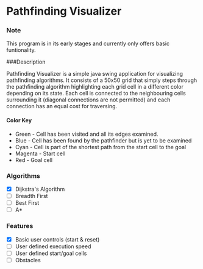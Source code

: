 Pathfinding Visualizer
======================

### Note


This program is in its early stages and currently only offers basic funtionality.

###Description

Pathfinding Visualizer is a simple java swing application for visualizing pathfinding algorithms. It consists of a 50x50 grid that simply steps through the pathfinding algorithm highlighting each grid cell in a different color depending on its state. Each cell is connected to the neighbouring cells surrounding it (diagonal connections are not permitted) and each connection has an equal cost for traversing.

####  Color Key

* Green   - Cell has been visited and all its edges examined.
* Blue    - Cell has been found by the pathfinder but is yet to be examined
* Cyan    - Cell is part of the shortest path from the start cell to the goal
* Magenta - Start cell
* Red     - Goal cell


### Algorithms

-[x] Dijkstra's Algorithm
-[ ] Breadth First
-[ ] Best First
-[ ] A*

### Features

-[x] Basic user controls (start & reset)
-[ ] User defined execution speed
-[ ] User defined start/goal cells
-[ ] Obstacles
